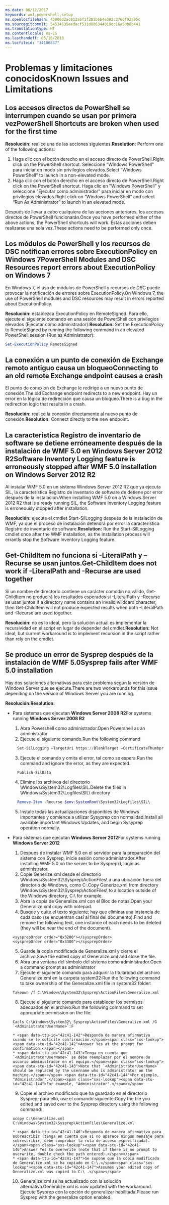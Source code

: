 ```yaml
---
ms.date: 06/12/2017
keywords: wmf,powershell,setup
ms.openlocfilehash: 4b006d2ac812abf1f281b6b4e382c2760f92a95c
ms.sourcegitcommit: 54534635eedacf531d8d6344019dc16a50b8b441
ms.translationtype: HT
ms.contentlocale: es-ES
ms.lasthandoff: 05/16/2018
ms.locfileid: "34186837"
---
```

# <a name="known-issues-and-limitations"></a><span data-ttu-id="42c41-102">Problemas y limitaciones conocidos</span><span class="sxs-lookup"><span data-stu-id="42c41-102">Known Issues and Limitations</span></span>

<a name="powershell-shortcuts-are-broken-when-used-for-the-first-time"></a><span data-ttu-id="42c41-103">Los accesos directos de PowerShell se interrumpen cuando se usan por primera vez</span><span class="sxs-lookup"><span data-stu-id="42c41-103">PowerShell Shortcuts are broken when used for the first time</span></span>
------------------------------------------------------------

<span data-ttu-id="42c41-104">**Resolución:** realice una de las acciones siguientes.</span><span class="sxs-lookup"><span data-stu-id="42c41-104">**Resolution:** Perform one of the following actions:</span></span>

1.  <span data-ttu-id="42c41-105">Haga clic con el botón derecho en el acceso directo de PowerShell.</span><span class="sxs-lookup"><span data-stu-id="42c41-105">Right click on the PowerShell shortcut.</span></span> <span data-ttu-id="42c41-106">Seleccione "Windows PowerShell" para iniciar en modo sin privilegios elevados.</span><span class="sxs-lookup"><span data-stu-id="42c41-106">Select “Windows PowerShell” to launch in a non-elevated mode.</span></span>
2.  <span data-ttu-id="42c41-107">Haga clic con el botón derecho en el acceso directo de PowerShell.</span><span class="sxs-lookup"><span data-stu-id="42c41-107">Right click on the PowerShell shortcut.</span></span> <span data-ttu-id="42c41-108">Haga clic en "Windows PowerShell" y seleccione "Ejecutar como administrador" para iniciar en modo con privilegios elevados.</span><span class="sxs-lookup"><span data-stu-id="42c41-108">Right click on “Windows PowerShell” and select “Run As Administrator” to launch in an elevated mode.</span></span>

<span data-ttu-id="42c41-109">Después de llevar a cabo cualquiera de las acciones anteriores, los accesos directos de PowerShell funcionarán.</span><span class="sxs-lookup"><span data-stu-id="42c41-109">Once you have performed either of the above actions, the PowerShell shortcuts will work.</span></span> <span data-ttu-id="42c41-110">Estas acciones deben realizarse una sola vez.</span><span class="sxs-lookup"><span data-stu-id="42c41-110">These actions need to be performed only once.</span></span>


<a name="powershell-modules-and-dsc-resources-report-errors-about-executionpolicy-on-windows-7"></a><span data-ttu-id="42c41-111">Los módulos de PowerShell y los recursos de DSC notifican errores sobre ExecutionPolicy en Windows 7</span><span class="sxs-lookup"><span data-stu-id="42c41-111">PowerShell Modules and DSC Resources report errors about ExecutionPolicy on Windows 7</span></span>
-------------------------------------------------------------------------------------
<span data-ttu-id="42c41-112">En Windows 7, el uso de módulos de PowerShell y recursos de DSC puede provocar la notificación de errores sobre ExecutionPolicy.</span><span class="sxs-lookup"><span data-stu-id="42c41-112">On Windows 7, the use of PowerShell modules and DSC resources may result in errors reported about ExecutionPolicy.</span></span>

<span data-ttu-id="42c41-113">**Resolución:** establezca ExecutionPolicy en RemoteSigned. Para ello, ejecute el siguiente comando en una sesión de PowerShell con privilegios elevados (Ejecutar como administrador):</span><span class="sxs-lookup"><span data-stu-id="42c41-113">**Resolution:** Set the ExecutionPolicy to RemoteSigned by running the following command in an elevated PowerShell session (Run as Administrator):</span></span>

```powershell
Set-ExecutionPolicy RemoteSigned
```

<a name="connecting-to-an-old-remote-exchange-endpoint-causes-a-crash"></a><span data-ttu-id="42c41-114">La conexión a un punto de conexión de Exchange remoto antiguo causa un bloqueo</span><span class="sxs-lookup"><span data-stu-id="42c41-114">Connecting to an old remote Exchange endpoint causes a crash</span></span>
------------------------------------------------------------

<span data-ttu-id="42c41-115">El punto de conexión de Exchange le redirige a un nuevo punto de conexión.</span><span class="sxs-lookup"><span data-stu-id="42c41-115">The old Exchange endpoint redirects to a new endpoint.</span></span> <span data-ttu-id="42c41-116">Hay un error en la lógica de redirección que causa un bloqueo.</span><span class="sxs-lookup"><span data-stu-id="42c41-116">There is a bug in the redirection logic that results in a crash.</span></span>

<span data-ttu-id="42c41-117">**Resolución:** realice la conexión directamente al nuevo punto de conexión.</span><span class="sxs-lookup"><span data-stu-id="42c41-117">**Resolution:** Connect directly to the new endpoint.</span></span>


<a name="software-inventory-logging-feature-is-erroneously-stopped-after-wmf-50-installation-on-windows-server-2012-r2"></a><span data-ttu-id="42c41-118">La característica Registro de inventario de software se detiene erróneamente después de la instalación de WMF 5.0 en Windows Server 2012 R2</span><span class="sxs-lookup"><span data-stu-id="42c41-118">Software Inventory Logging feature is erroneously stopped after WMF 5.0 installation on Windows Server 2012 R2</span></span>
-------------------------------------------------------------------------------------------------------------

<span data-ttu-id="42c41-119">Al instalar WMF 5.0 en un sistema Windows Server 2012 R2 que ya ejecuta SIL, la característica Registro de inventario de software de detiene por error después de la instalación.</span><span class="sxs-lookup"><span data-stu-id="42c41-119">When installing WMF 5.0 on a Windows Server 2012 R2 that is already running SIL, the Software Inventory Logging feature is erroneously stopped after installation.</span></span>

<span data-ttu-id="42c41-120">**Resolución:** ejecute el cmdlet Start-SilLogging después de la instalación de WMF, ya que el proceso de instalación detendrá por error la característica Registro de inventario de software.</span><span class="sxs-lookup"><span data-stu-id="42c41-120">**Resolution:** Run the Start-SilLogging cmdlet once after the WMF installation, as the installation process will errantly stop the Software Inventory Logging feature.</span></span>

<a name="get-childitem-does-not-work-if--literalpath-and--recurse-are-used-together"></a><span data-ttu-id="42c41-121">Get-ChildItem no funciona si -LiteralPath y –Recurse se usan juntos.</span><span class="sxs-lookup"><span data-stu-id="42c41-121">Get-ChildItem does not work if -LiteralPath and -Recurse are used together</span></span>
--------------------------------------------------------------------------

<span data-ttu-id="42c41-122">Si un nombre de directorio contiene un carácter comodín no válido, Get-ChildItem no producirá los resultados esperados si -LiteralPath y -Recurse se usan juntos.</span><span class="sxs-lookup"><span data-stu-id="42c41-122">If a directory name contains an invalid wildcard character, then Get-ChildItem will not produce expected results when both -LiteralPath and -Recurse are used together.</span></span>

<span data-ttu-id="42c41-123">**Resolución:** no es lo ideal, pero la solución actual es implementar la recursividad en el script en lugar de depender del cmdlet.</span><span class="sxs-lookup"><span data-stu-id="42c41-123">**Resolution:** Not ideal, but current workaround is to implement recursion in the script rather than rely on the cmdlet.</span></span>


<a name="sysprep-fails-after-wmf-50-installation"></a><span data-ttu-id="42c41-124">Se produce un error de Sysprep después de la instalación de WMF 5.0</span><span class="sxs-lookup"><span data-stu-id="42c41-124">Sysprep fails after WMF 5.0 installation</span></span>
----------------------------------------

<span data-ttu-id="42c41-125">Hay dos soluciones alternativas para este problema según la versión de Windows Server que se ejecute.</span><span class="sxs-lookup"><span data-stu-id="42c41-125">There are two workarounds for this issue depending on the version of Windows Server you are running.</span></span>

<span data-ttu-id="42c41-126">**Resolución:**</span><span class="sxs-lookup"><span data-stu-id="42c41-126">**Resolution:**</span></span>
- <span data-ttu-id="42c41-127">Para sistemas que ejecutan **Windows Server 2008 R2**</span><span class="sxs-lookup"><span data-stu-id="42c41-127">For systems running **Windows Server 2008 R2**</span></span>
  1. <span data-ttu-id="42c41-128">Abra Powershell como administrador.</span><span class="sxs-lookup"><span data-stu-id="42c41-128">Open Powershell as an administrator</span></span>
  2. <span data-ttu-id="42c41-129">Ejecute el siguiente comando.</span><span class="sxs-lookup"><span data-stu-id="42c41-129">Run the following command</span></span>

  ```powershell
    Set-SilLogging –TargetUri https://BlankTarget –CertificateThumbprint 0123456789
  ```
  3. <span data-ttu-id="42c41-130">Ejecute el comando y omita el error, tal como se espera.</span><span class="sxs-lookup"><span data-stu-id="42c41-130">Run the command and ignore the error, as they are expected.</span></span>

  ```powershell
    Publish-SilData
   ```
  4. <span data-ttu-id="42c41-131">Elimine los archivos del directorio \Windows\System32\Logfiles\SIL\.</span><span class="sxs-lookup"><span data-stu-id="42c41-131">Delete the files in  \Windows\System32\Logfiles\SIL\ directory</span></span>

  ```powershell
    Remove-Item -Recurse $env:SystemRoot\System32\Logfiles\SIL\
  ```
  5. <span data-ttu-id="42c41-132">Instale todas las actualizaciones disponibles de Windows importantes y comience a utilizar Sysyprep con normalidad.</span><span class="sxs-lookup"><span data-stu-id="42c41-132">Install all available important Windows Updates, and begin Sysyprep operation normally.</span></span>

- <span data-ttu-id="42c41-133">Para sistemas que ejecutan **Windows Server 2012**</span><span class="sxs-lookup"><span data-stu-id="42c41-133">For systems running **Windows Server 2012**</span></span>
  1.    <span data-ttu-id="42c41-134">Después de instalar WMF 5.0 en el servidor para la preparación del sistema con Sysprep, inicie sesión como administrador.</span><span class="sxs-lookup"><span data-stu-id="42c41-134">After installing WMF 5.0 on the server to be Sysprep’d, login as administrator.</span></span>
  2.    <span data-ttu-id="42c41-135">Copie Generize.xml desde el directorio \Windows\System32\Sysprep\ActionFiles\ a una ubicación fuera del directorio de Windows, como C:\.</span><span class="sxs-lookup"><span data-stu-id="42c41-135">Copy Generize.xml from directory \Windows\System32\Sysprep\ActionFiles\ to a location outside of the Windows directory, C:\ for example.</span></span>
  3.    <span data-ttu-id="42c41-136">Abra la copia de Generalize.xml con el Bloc de notas.</span><span class="sxs-lookup"><span data-stu-id="42c41-136">Open your Generalize.xml copy with notepad.</span></span>
  4.    <span data-ttu-id="42c41-137">Busque y quite el texto siguiente; hay que eliminar una instancia de cada caso (se encuentran casi al final del documento).</span><span class="sxs-lookup"><span data-stu-id="42c41-137">Find and remove the following text, one instance of each needs to be deleted (they will be near the end of the document).</span></span>

    ```
    <sysprepOrder order="0x3200"></sysprepOrder>
    <sysprepOrder order="0x3300"></sysprepOrder>
    ```

  5.    <span data-ttu-id="42c41-138">Guarde la copia modificada de Generalize.xml y cierre el archivo.</span><span class="sxs-lookup"><span data-stu-id="42c41-138">Save the edited copy of Generalize.xml and close the file.</span></span>
  6.    <span data-ttu-id="42c41-139">Abra una ventana del símbolo del sistema como administrador.</span><span class="sxs-lookup"><span data-stu-id="42c41-139">Open a command prompt as administrator</span></span>
  7.    <span data-ttu-id="42c41-140">Ejecute el siguiente comando para adquirir la titularidad del archivo Generalize.xml en la carpeta system32:</span><span class="sxs-lookup"><span data-stu-id="42c41-140">Run the following command to take ownership of the Generalize.xml file in system32 folder:</span></span>

    ```
    Takeown /f C:\Windows\System32\Sysprep\ActionFiles\Generalize.xml
    ```

  8.    <span data-ttu-id="42c41-141">Ejecute el siguiente comando para establecer los permisos adecuados en el archivo:</span><span class="sxs-lookup"><span data-stu-id="42c41-141">Run the following command to set appropriate permission on the file:</span></span>

    ```
    Cacls C:\Windows\System32\ Sysprep\ActionFiles\Generalize.xml /G `<AdministratorUserName>`:F
    ```
      * <span data-ttu-id="42c41-142">Responda de manera afirmativa cuando se le solicite confirmación.</span><span class="sxs-lookup"><span data-stu-id="42c41-142">Answer Yes at the prompt for confirmation.</span></span>
      * <span data-ttu-id="42c41-143">Tenga en cuenta que `<AdministratorUserName>` se debe reemplazar por el nombre de usuario administrador en el equipo.</span><span class="sxs-lookup"><span data-stu-id="42c41-143">Note that `<AdministratorUserName>` should be replaced by the username who is administrator on the machine.</span></span> <span data-ttu-id="42c41-144">Por ejemplo, "Administrador".</span><span class="sxs-lookup"><span data-stu-id="42c41-144">For example, "Administrator".</span></span>

  9.    <span data-ttu-id="42c41-145">Copie el archivo modificado que ha guardado en el directorio Sysprep; para ello, use el comando siguiente:</span><span class="sxs-lookup"><span data-stu-id="42c41-145">Copy the file you edited and saved over to the Sysprep directory using the following command:</span></span>

    ```
    xcopy C:\Generalize.xml C:\Windows\System32\Sysprep\ActionFiles\Generalize.xml
    ```
      * <span data-ttu-id="42c41-146">Responda de manera afirmativa para sobrescribir (tenga en cuenta que si no aparece ningún mensaje para sobrescribir, debe comprobar la ruta de acceso especificada).</span><span class="sxs-lookup"><span data-stu-id="42c41-146">Answer Yes to overwrite (note that if there is no prompt to overwrite, double check the path entered).</span></span>
      * <span data-ttu-id="42c41-147">Se supone que la copia modificada de Generalize.xml se ha copiado en C:\.</span><span class="sxs-lookup"><span data-stu-id="42c41-147">Assumes your edited copy of Generalize.xml was copied to C:\ .</span></span>

  10.   <span data-ttu-id="42c41-148">Generalize.xml se ha actualizado con la solución alternativa.</span><span class="sxs-lookup"><span data-stu-id="42c41-148">Generalize.xml is now updated with the workaround.</span></span> <span data-ttu-id="42c41-149">Ejecute Sysprep con la opción de generalizar habilitada.</span><span class="sxs-lookup"><span data-stu-id="42c41-149">Please run Sysprep with the generalize option enabled.</span></span>

